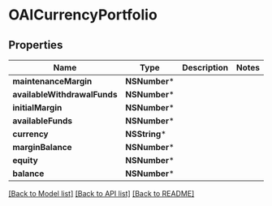 # OAICurrencyPortfolio

## Properties
Name | Type | Description | Notes
------------ | ------------- | ------------- | -------------
**maintenanceMargin** | **NSNumber*** |  | 
**availableWithdrawalFunds** | **NSNumber*** |  | 
**initialMargin** | **NSNumber*** |  | 
**availableFunds** | **NSNumber*** |  | 
**currency** | **NSString*** |  | 
**marginBalance** | **NSNumber*** |  | 
**equity** | **NSNumber*** |  | 
**balance** | **NSNumber*** |  | 

[[Back to Model list]](../README.md#documentation-for-models) [[Back to API list]](../README.md#documentation-for-api-endpoints) [[Back to README]](../README.md)


